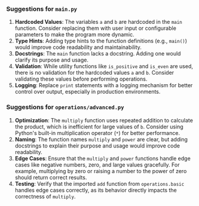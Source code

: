 ### Suggestions for `main.py`

1. **Hardcoded Values**: The variables `a` and `b` are hardcoded in the `main` function. Consider replacing them with user input or configurable parameters to make the program more dynamic.  
2. **Type Hints**: Adding type hints to the function definitions (e.g., `main()`) would improve code readability and maintainability.  
3. **Docstrings**: The `main` function lacks a docstring. Adding one would clarify its purpose and usage.  
4. **Validation**: While utility functions like `is_positive` and `is_even` are used, there is no validation for the hardcoded values `a` and `b`. Consider validating these values before performing operations.  
5. **Logging**: Replace `print` statements with a logging mechanism for better control over output, especially in production environments.

### Suggestions for `operations/advanced.py`

1. **Optimization**: The `multiply` function uses repeated addition to calculate the product, which is inefficient for large values of `b`. Consider using Python's built-in multiplication operator (`*`) for better performance.  
2. **Naming**: The function names `multiply` and `power` are clear, but adding docstrings to explain their purpose and usage would improve code readability.  
3. **Edge Cases**: Ensure that the `multiply` and `power` functions handle edge cases like negative numbers, zero, and large values gracefully. For example, multiplying by zero or raising a number to the power of zero should return correct results.  
4. **Testing**: Verify that the imported `add` function from `operations.basic` handles edge cases correctly, as its behavior directly impacts the correctness of `multiply`.

